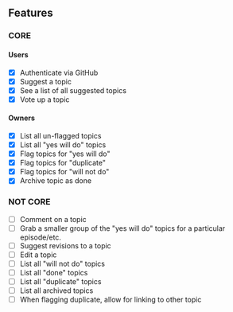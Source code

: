 ##  Features

### CORE
#### Users
- [x] Authenticate via GitHub
- [x] Suggest a topic
- [x] See a list of all suggested topics
- [x] Vote up a topic

#### Owners
- [x] List all un-flagged topics
- [x] List all "yes will do" topics
- [x] Flag topics for "yes will do"
- [x] Flag topics for "duplicate"
- [x] Flag topics for "will not do"
- [x] Archive topic as done

### NOT CORE
- [ ] Comment on a topic
- [ ] Grab a smaller group of the "yes will do" topics for a particular episode/etc.
- [ ] Suggest revisions to a topic
- [ ] Edit a topic
- [ ] List all "will not do" topics
- [ ] List all "done" topics
- [ ] List all "duplicate" topics
- [ ] List all archived topics
- [ ] When flagging duplicate, allow for linking to other topic
